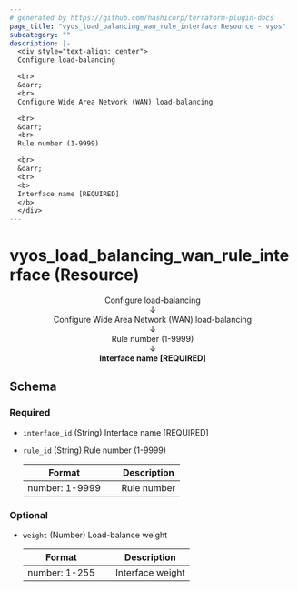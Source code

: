 ```yaml
---
# generated by https://github.com/hashicorp/terraform-plugin-docs
page_title: "vyos_load_balancing_wan_rule_interface Resource - vyos"
subcategory: ""
description: |-
  <div style="text-align: center">
  Configure load-balancing

  <br>
  &darr;
  <br>
  Configure Wide Area Network (WAN) load-balancing

  <br>
  &darr;
  <br>
  Rule number (1-9999)

  <br>
  &darr;
  <br>
  <b>
  Interface name [REQUIRED]
  </b>
  </div>
---
```


# vyos_load_balancing_wan_rule_interface (Resource)

<div style="text-align: center">
Configure load-balancing

<br>
&darr;
<br>
Configure Wide Area Network (WAN) load-balancing

<br>
&darr;
<br>
Rule number (1-9999)

<br>
&darr;
<br>
<b>
Interface name [REQUIRED]
</b>
</div>



<!-- schema generated by tfplugindocs -->
## Schema

### Required

- `interface_id` (String) Interface name [REQUIRED]
- `rule_id` (String) Rule number (1-9999)

    |  Format &emsp; | Description  |
    |----------|---------------|
    |  number: 1-9999  &emsp; |  Rule number  |

### Optional

- `weight` (Number) Load-balance weight

    |  Format &emsp; | Description  |
    |----------|---------------|
    |  number: 1-255  &emsp; |  Interface weight  |
